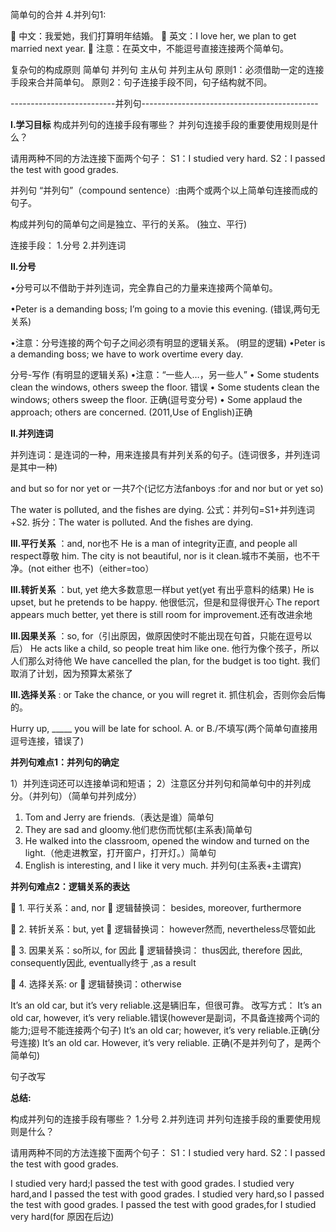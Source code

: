 简单句的合并
4.并列句1:

 中文：我爱她，我们打算明年结婚。 
 英文：I love her, we plan to get married next year. 
 注意：在英文中，不能逗号直接连接两个简单句。



复杂句的构成原则
简单句
并列句
主从句
并列主从句
原则1：必须借助一定的连接手段来合并简单句。
原则2：句子连接手段不同，句子结构就不同。


--------------------------并列句--------------------------------------------

**I.学习目标** 
构成并列句的连接手段有哪些？ 
并列句连接手段的重要使用规则是什么？ 

请用两种不同的方法连接下面两个句子： 
S1：I studied very hard. 
S2：I passed the test with good grades. 

并列句 
“并列句”（compound sentence）:由两个或两个以上简单句连接而成的句子。
 
 构成并列句的简单句之间是独立、平行的关系。 (独立、平行)
 
 连接手段：
 1.分号
 2.并列连词




**II.分号**

•分号可以不借助于并列连词，完全靠自己的力量来连接两个简单句。 

•Peter is a demanding boss; I’m going to a movie this evening. (错误,两句无关系)

•注意：分号连接的两个句子之间必须有明显的逻辑关系。 (明显的逻辑)
•Peter is a demanding boss; we have to work overtime every day. 



分号-写作 (有明显的逻辑关系)
•注意：“一些人…，另一些人” 
• Some students clean the windows, others sweep the floor. 错误
• Some students clean the windows; others sweep the floor. 正确(逗号变分号)
• Some applaud the approach; others are concerned. (2011,Use of English)正确


**II.并列连词**

并列连词：是连词的一种，用来连接具有并列关系的句子。(连词很多，并列连词是其中一种)

and but so for nor yet or 一共7个(记忆方法fanboys :for and nor but or yet so)

The water is polluted, and the fishes are dying.
公式：并列句=S1+并列连词+S2. 
拆分：The water is polluted. And the fishes are dying.


**III.平行关系**
：and, nor也不 
 He is a man of integrity正直, and people all respect尊敬 him. 
 The city is not beautiful, nor is it clean.城市不美丽，也不干净。(not either 也不)（either=too）


**III.转折关系**
：but, yet 绝大多数意思一样but yet(yet 有出乎意料的结果)
He is upset, but he pretends to be happy. 他很低沉，但是和显得很开心
The report appears much better, yet there is still room for improvement.还有改进余地




**III.因果关系**
：so, for（引出原因，做原因使时不能出现在句首，只能在逗号以后） 
He acts like a child, so people treat him like one. 他行为像个孩子，所以人们那么对待他
 We have cancelled the plan, for the budget is too tight. 我们取消了计划，因为预算太紧张了


**III.选择关系**
: or 
Take the chance, or you will regret it. 抓住机会，否则你会后悔的。


Hurry up, _____ you will be late for school. 
A. or B./不填写(两个简单句直接用逗号连接，错误了)




**并列句难点1：并列句的确定**

1）并列连词还可以连接单词和短语； 
2）注意区分并列句和简单句中的并列成分。（并列句）（简单句并列成分）
1. Tom and Jerry are friends.（表达是谁）简单句
2. They are sad and gloomy.他们悲伤而忧郁(主系表)简单句
3. He walked into the classroom, opened the window and turned on the light.（他走进教室，打开窗户，打开灯。）简单句
4. English is interesting, and I like it very much. 并列句(主系表+主谓宾)



**并列句难点2：逻辑关系的表达**


 1. 平行关系：and, nor 
 逻辑替换词： besides, moreover, furthermore 

 2. 转折关系：but, yet 
 逻辑替换词： however然而, nevertheless尽管如此 

 3. 因果关系：so所以, for 因此
 逻辑替换词： thus因此, therefore 因此, consequently因此, eventually终于 ,as a result

 4. 选择关系: or 
 逻辑替换词：otherwise



It’s an old car, but it’s very reliable.这是辆旧车，但很可靠。
改写方式：
It’s an old car, however, it’s very reliable.错误(however是副词，不具备连接两个词的能力;逗号不能连接两个句子)
It’s an old car; however, it’s very reliable.正确(分号连接)
It’s an old car. However, it’s very reliable. 正确(不是并列句了，是两个简单句)

句子改写




**总结:**


构成并列句的连接手段有哪些？
1.分号
2.并列连词
并列句连接手段的重要使用规则是什么？


请用两种不同的方法连接下面两个句子：
S1：I studied very hard.
S2：I passed the test with good grades. 

I studied very hard;I passed the test with good grades.
I studied very hard,and I passed the test with good grades.
I studied very hard,so I passed the test with good grades.
I passed the test with good grades,for I studied very hard(for 原因在后边)




















































